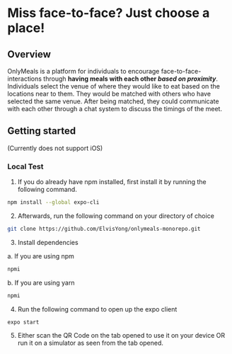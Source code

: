 # Miss face-to-face? Just choose a place!

## Overview
OnlyMeals is a platform for individuals to encourage face-to-face-interactions through **having meals with each other *based on proximity***. 
Individuals select the venue of where they would like to eat based on the locations near to them. 
They would be matched with others who have selected the same venue. After being matched, they could 
communicate with each other through a chat system to discuss the timings of the meet. 

## Getting started

(Currently does not support iOS)

### Local Test

1. If you do already have npm installed, first install it by running the following command.

```bash
npm install --global expo-cli
``` 

2. Afterwards, run the following command on your directory of choice

```bash
git clone https://github.com/ElvisYong/onlymeals-monorepo.git
```

3. Install dependencies

a. If you are using npm

```bash
npmi
```

b. If you are using yarn
```bash
npmi
```

4. Run the following command to open up the expo client
```bash
expo start
```

5. Either scan the QR Code on the tab opened to use it on your device OR run it on a simulator as seen from the tab opened.
